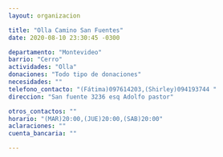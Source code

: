 ```yaml
---
layout: organizacion

title: "Olla Camino San Fuentes"
date: 2020-08-10 23:30:45 -0300

departamento: "Montevideo"
barrio: "Cerro"
actividades: "Olla"
donaciones: "Todo tipo de donaciones"
necesidades: ""
telefono_contacto: "(Fátima)097614203,(Shirley)094193744 "
direccion: "San fuente 3236 esq Adolfo pastor"

otros_contactos: ""
horario: "(MAR)20:00,(JUE)20:00,(SAB)20:00"
aclaraciones: ""
cuenta_bancaria: ""

---
```

